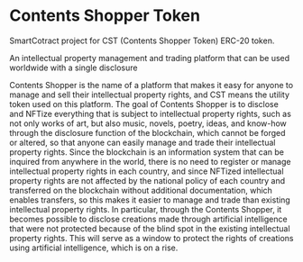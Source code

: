 # Contents Shopper Token

SmartCotract project for CST (Contents Shopper Token) ERC-20 token.

An intellectual property management and trading platform that can be used worldwide with a single disclosure

Contents Shopper is the name of a platform that makes it easy for anyone to manage and sell their intellectual property rights, and CST means the utility token used on this platform.
The goal of Contents Shopper is to disclose and NFTize everything that is subject to intellectual property rights, such as not only works of art, but also music, novels, poetry, ideas, and know-how through the disclosure function of the blockchain, which cannot be forged or altered, so that anyone can easily manage and trade their intellectual property rights. 
Since the blockchain is an information system that can be inquired from anywhere in the world, there is no need to register or manage intellectual property rights in each country, and since NFTized intellectual property rights are not affected by the national policy of each country and transferred on the blockchain without additional documentation, which enables transfers, so this makes it easier to manage and trade than existing intellectual property rights.
In particular, through the Contents Shopper, it becomes possible to disclose creations made through artificial intelligence that were not protected because of the blind spot in the existing intellectual property rights. This will serve as a window to protect the rights of creations using artificial intelligence, which is on a rise.
